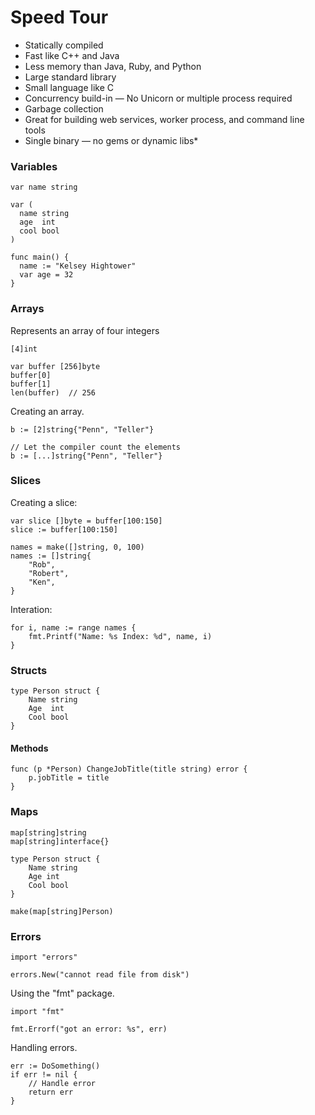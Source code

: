 # Speed Tour

* Statically compiled
* Fast like C++ and Java
* Less memory than Java, Ruby, and Python
* Large standard library
* Small language like C
* Concurrency build-in — No Unicorn or multiple process required
* Garbage collection
* Great for building web services, worker process, and command line tools
* Single binary — no gems or dynamic libs*


### Variables

	var name string

	var (
	  name string
	  age  int
	  cool bool
	)

	func main() {
	  name := "Kelsey Hightower"
	  var age = 32
	}

### Arrays

Represents an array of four integers

    [4]int 

    var buffer [256]byte
	buffer[0]
    buffer[1]
    len(buffer)  // 256

Creating an array.
	
    b := [2]string{"Penn", "Teller"}

	// Let the compiler count the elements
	b := [...]string{"Penn", "Teller"} 


### Slices

Creating a slice:

    var slice []byte = buffer[100:150]
    slice := buffer[100:150]

	names = make([]string, 0, 100)
	names := []string{
		"Rob",
		"Robert",
		"Ken",
	} 

Interation:

	for i, name := range names {
		fmt.Printf("Name: %s Index: %d", name, i) 
	}

### Structs


	type Person struct {
		Name string
		Age  int
		Cool bool
	}


#### Methods

	func (p *Person) ChangeJobTitle(title string) error {
		p.jobTitle = title
	}


### Maps

	map[string]string
	map[string]interface{}

	type Person struct {
		Name string
		Age int
		Cool bool
	}

	make(map[string]Person)


### Errors

	import "errors"

	errors.New("cannot read file from disk")


Using the "fmt" package.


	import "fmt"

	fmt.Errorf("got an error: %s", err)


Handling errors.

	err := DoSomething()
	if err != nil {
		// Handle error
		return err
	}
